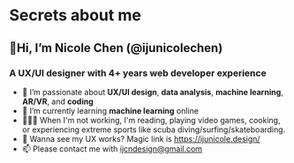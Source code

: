 # Secrets about me
## 👋Hi, I’m Nicole Chen (@ijunicolechen)
### A UX/UI designer with 4+ years web developer experience

- 👀 I’m passionate about **UX/UI design**, **data analysis**, **machine learning**, **AR/VR**, and **coding**
- 🌱 I’m currently learning **machine learning** online
- 🏄🏻‍♀️ When I'm not working, I'm reading, playing video games, cooking, or experiencing extreme sports like scuba diving/surfing/skateboarding.
- 💼 Wanna see my UX works? Magic link is https://ijunicole.design/
- 📫 Please contact me with ijcndesign@gmail.com

<!---
ijunicolechen/ijunicolechen is a ✨ special ✨ repository because its `README.md` (this file) appears on your GitHub profile.
You can click the Preview link to take a look at your changes.
--->
